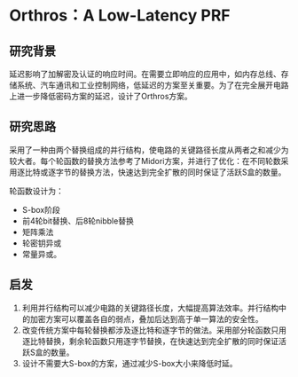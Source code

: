 # Orthros：A Low-Latency PRF

## 研究背景

延迟影响了加解密及认证的响应时间。在需要立即响应的应用中，如内存总线、存储系统、汽车通讯和工业控制网络，低延迟的方案至关重要。为了在完全展开电路上进一步降低密码方案的延迟，设计了Orthros方案。

## 研究思路

采用了一种由两个替换组成的并行结构，使电路的关键路径长度从两者之和减少为较大者。每个轮函数的替换方法参考了Midori方案，并进行了优化：在不同轮数采用逐比特或逐字节的替换方法，快速达到完全扩散的同时保证了活跃S盒的数量。

轮函数设计为：

- S-box阶段
- 前4轮bit替换、后8轮nibble替换
- 矩阵乘法
- 轮密钥异或
- 常量异或。

## 启发

1. 利用并行结构可以减少电路的关键路径长度，大幅提高算法效率。并行结构中的加密方案可以覆盖各自的弱点，叠加后达到高于单一算法的安全性。
2. 改变传统方案中每轮替换都涉及逐比特和逐字节的做法。采用部分轮函数只用逐比特替换，剩余轮函数只用逐字节替换，在快速达到完全扩散的同时保证活跃S盒的数量。
3. 设计不需要大S-box的方案，通过减少S-box大小来降低时延。
